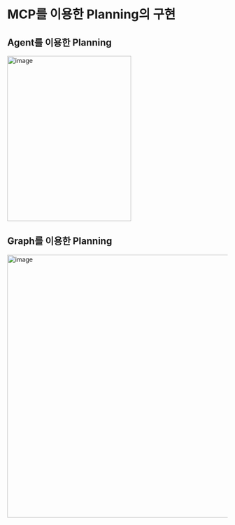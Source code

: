 # MCP를 이용한 Planning의 구현

## Agent를 이용한 Planning


<img width="283" height="377" alt="image" src="https://github.com/user-attachments/assets/1e541e64-b959-407a-8791-0b4538f4a192" />

## Graph를 이용한 Planning

<img width="600" alt="image" src="https://github.com/user-attachments/assets/d5a2b2d8-9946-47c2-add7-9fd0411c4274" />
